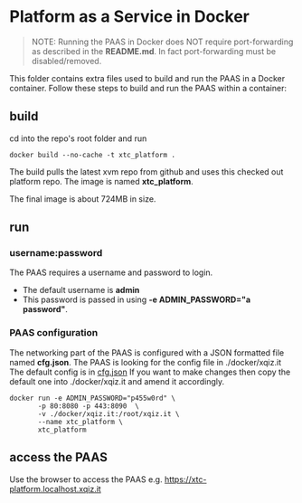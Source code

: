# Platform as a Service in Docker #
> NOTE: Running the PAAS in Docker does NOT require port-forwarding as described in the **README.md**.
> In fact port-forwarding must be disabled/removed.

This folder contains extra files used to build and run the PAAS in a Docker container.
Follow these steps to build and run the PAAS within a container:
## build
cd into the repo's root folder and run
```shell
docker build --no-cache -t xtc_platform .
```
The build pulls the latest xvm repo from github and uses this checked out platform repo. The image is named **xtc_platform**.

The final image is about 724MB in size.
## run
### username:password
The PAAS requires a username and password to login.
* The default username is **admin**
* This password is passed in using **-e ADMIN_PASSWORD="a password"**.
### PAAS configuration
The networking part of the PAAS is configured with a JSON formatted file named **cfg.json**.
The PAAS is looking for the config file in ./docker/xqiz.it 
The default config is in [cfg.json](../kernel/src/main/resources/cfg.json)
If you want to make changes then copy the default one into ./docker/xqiz.it and amend it accordingly.
```shell
docker run -e ADMIN_PASSWORD="p455w0rd" \
       -p 80:8080 -p 443:8090  \
       -v ./docker/xqiz.it:/root/xqiz.it \
       --name xtc_platform \
       xtc_platform
```
## access the PAAS
Use the browser to access the PAAS e.g. https://xtc-platform.localhost.xqiz.it
